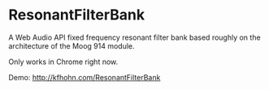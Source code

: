 ResonantFilterBank
==================

A Web Audio API fixed frequency resonant filter bank based roughly on the architecture of the Moog 914 module.

Only works in Chrome right now.

Demo: http://kfhohn.com/ResonantFilterBank
